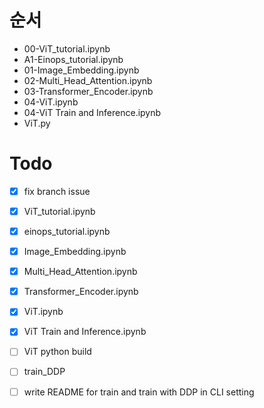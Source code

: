 # 순서

- 00-ViT_tutorial.ipynb
- A1-Einops_tutorial.ipynb
- 01-Image_Embedding.ipynb
- 02-Multi_Head_Attention.ipynb
- 03-Transformer_Encoder.ipynb
- 04-ViT.ipynb
- 04-ViT Train and Inference.ipynb
- ViT.py


# Todo
- [x] fix branch issue 
- [x] ViT_tutorial.ipynb
- [x] einops_tutorial.ipynb
- [x] Image_Embedding.ipynb
- [x] Multi_Head_Attention.ipynb
- [x] Transformer_Encoder.ipynb
- [x] ViT.ipynb
- [x] ViT Train and Inference.ipynb
- [ ] ViT python build
- [ ] train_DDP
- [ ] write README for train and train with DDP in CLI setting 





